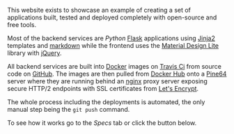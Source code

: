 This website exists to showcase an example of creating
a set of applications built, tested and deployed completely 
with open-source and free tools.

Most of the backend services are *Python* [Flask](http://flask.pocoo.org) applications
using [Jinja2](http://jinja.pocoo.org) templates
and [markdown](http://pythonhosted.org/Markdown) 
while the frontend uses the [Material Design Lite](https://getmdl.io/index.html) library 
with [jQuery](https://jquery.com).

All backend services are built into [Docker](https://www.docker.com) images
on [Travis Ci](https://travis-ci.org)
from source code on [GitHub](https://github.com).
The images are then pulled from [Docker Hub](https://hub.docker.com)
onto a [Pine64](https://www.pine64.org/?page_id=1194) server
where they are running behind an [nginx](https://nginx.org/en) proxy server
exposing secure HTTP/2 endpoints with SSL certificates
from [Let's Encrypt](https://letsencrypt.org).

The whole process including the deployments is automated,
the only manual step being the `git push` command.

To see how it works go to the *Specs* tab or click the button below.
